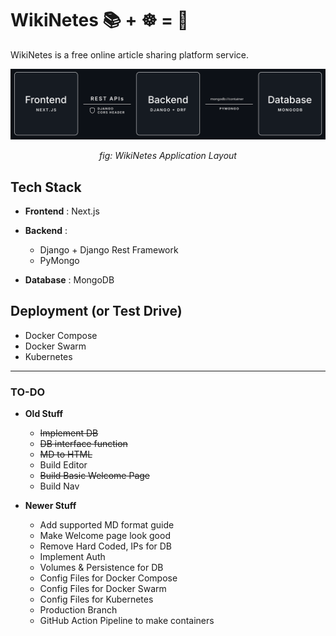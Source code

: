 # WikiNetes 📚 + ☸️ = 🫶

WikiNetes is a free online article sharing platform service. 

![WikiNetes Application Layout](./docs/appLayout.svg)
<div align='center'><i>fig: WikiNetes Application Layout</i></div>


## Tech Stack 

- **Frontend** : Next.js

- **Backend** :
	+ Django + Django Rest Framework
	+ PyMongo

- **Database** : MongoDB

## Deployment (or Test Drive)

- Docker Compose
- Docker Swarm
- Kubernetes

---

### TO-DO

+ **Old Stuff**
	- ~~Implement DB~~
	- ~~DB interface function~~
	- ~~MD to HTML~~
	- Build Editor
	- ~~Build Basic Welcome Page~~
	- Build Nav

+ **Newer Stuff**
	- Add supported MD format guide
	- Make Welcome page look good 
    - Remove Hard Coded, IPs for DB 
	- Implement Auth
	- Volumes & Persistence for DB
	- Config Files for Docker Compose
	- Config Files for Docker Swarm
	- Config Files for Kubernetes
	- Production Branch
	- GitHub Action Pipeline to make containers